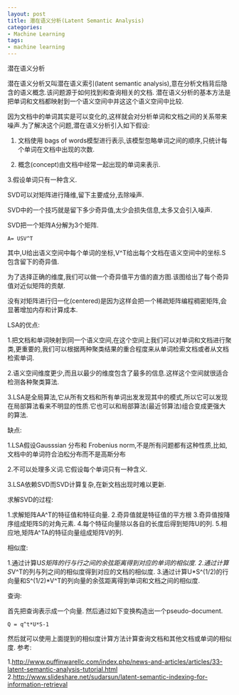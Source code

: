 ```yaml
---
layout: post 
title: 潜在语义分析(Latent Semantic Analysis)
categories:
- Machine Learning
tags:
- machine learning
---
```


潜在语义分析

潜在语义分析又叫潜在语义索引(latent semantic analysis),意在分析文档背后隐含的语义概念.该问题源于如何找到和查询相关的文档.
潜在语义分析的基本方法是把单词和文档都映射到一个语义空间中并这这个语义空间中比较.

因为文档中的单词其实是可以变化的,这样就会对分析单词和文档之间的关系带来噪声.为了解决这个问题,潜在语义分析引入如下假设:

1. 文档使用 bags of words模型进行表示,该模型忽略单词之间的顺序,只统计每个单词在文档中出现的次数.

2. 概念(concept)由文档中经常一起出现的单词来表示.

3.假设单词只有一种含义.


SVD可以对矩阵进行降维,留下主要成分,去除噪声.

SVD中的一个技巧就是留下多少奇异值,太少会损失信息,太多又会引入噪声.

SVD把一个矩阵A分解为3个矩阵.

    A= USV^T

其中,U给出语义空间中每个单词的坐标,V^T给出每个文档在语义空间中的坐标.S包含留下的奇异值.

为了选择正确的维度,我们可以做一个奇异值平方值的直方图.该图给出了每个奇异值对近似矩阵的贡献.

没有对矩阵进行归一化(centered)是因为这样会把一个稀疏矩阵编程稠密矩阵,会显著增加内存和计算成本.

LSA的优点:

1.把文档和单词映射到同一个语义空间,在这个空间上我们可以对单词和文档进行聚类,更重要的,我们可以根据两种聚类结果的重合程度来从单词检索文档或者从文档检索单词.

2.语义空间维度更少,而且以最少的维度包含了最多的信息.这样这个空间就很适合检测各种聚类算法.

3.LSA是全局算法,它从所有文档和所有单词出发发现其中的模式,所以它可以发现在局部算法看来不明显的性质.它也可以和局部算法(最近邻算法)组合变成更强大的算法.

缺点:

1.LSA假设Gausssian 分布和 Frobenius norm,不是所有问题都有这种性质,比如,文档中的单词符合泊松分布而不是高斯分布

2.不可以处理多义词.它假设每个单词只有一种含义.

3.LSA依赖SVD而SVD计算复杂,在新文档出现时难以更新.

求解SVD的过程:

1.求解矩阵AA^T的特征值和特征向量.
2.奇异值就是特征值的平方根
3.奇异值按降序组成矩阵S的对角元素.
4.每个特征向量除以各自的长度后得到矩阵U的列.
5.相应地,矩阵A^TA的特征向量组成矩阵V的列.

相似度:

1.通过计算U*S矩阵的行与行之间的余弦距离得到对应的单词的相似度.
2.通过计算S*V^T的列与列之间的相似度得到对应的文档的相似度.
3.通过计算U*S^(1/2)的行向量和S^(1/2)*V^T的列向量的余弦距离得到单词和文档之间的相似度.

查询:

首先把查询表示成一个向量.
然后通过如下变换构造出一个pseudo-document.

    Q = q^t*U*S-1

然后就可以使用上面提到的相似度计算方法计算查询文档和其他文档或单词的相似度.
参考:

1.http://www.puffinwarellc.com/index.php/news-and-articles/articles/33-latent-semantic-analysis-tutorial.html
2.http://www.slideshare.net/sudarsun/latent-semantic-indexing-for-information-retrieval
